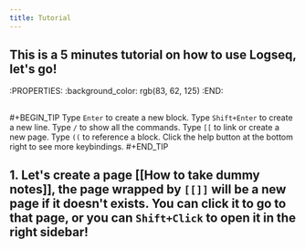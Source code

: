 ```yaml
---
title: Tutorial
---
```


## This is a 5 minutes tutorial on how to use Logseq, let's go!
:PROPERTIES:
:background_color: rgb(83, 62, 125)
:END:
##
#+BEGIN_TIP
Type `Enter` to create a new block.
Type `Shift+Enter` to create a new line.
Type `/` to show all the commands.
Type `[[` to link or create a new page.
Type `((` to reference a block.
Click the help button at the bottom right to see more keybindings. 
#+END_TIP
## 1. Let's create a page [[How to take dummy notes]], the page wrapped by `[[]]` will be a new page if it doesn't exists. You can click it to go to that page, or you can `Shift+Click` to open it in the right sidebar!
##

